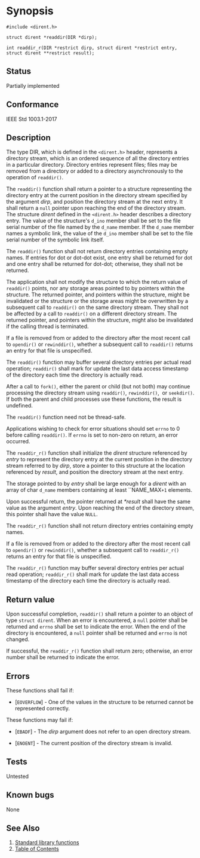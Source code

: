 # Synopsis

`#include <dirent.h>`

`struct dirent *readdir(DIR *dirp);`

`int readdir_r(DIR *restrict dirp, struct dirent *restrict entry, struct dirent **restrict result);`

## Status

Partially implemented

## Conformance

IEEE Std 1003.1-2017

## Description

The type DIR, which is defined in the `<dirent.h>` header, represents a directory stream, which is an ordered sequence
of all the directory entries in a particular directory. Directory entries represent files; files may be removed from a
directory or added to a directory asynchronously to the operation of `readdir()`.

The `readdir()` function shall return a pointer to a structure representing the directory entry at the current position
in the directory stream specified by the argument _dirp_, and position the directory stream at the next entry. It shall
return a `null` pointer upon reaching the end of the directory stream. The structure _dirent_ defined in the
`<dirent.h>` header describes a directory entry. The value of the structure's `d_ino` member shall be set to the
file serial number of the file named by the `d_name` member. If the `d_name` member names a symbolic link, the value of
the `d_ino` member shall be set to the file serial number of the symbolic link
itself.

The `readdir()` function shall not return directory entries containing empty names. If entries for dot or dot-dot exist,
one entry shall be returned for dot and one entry shall be returned for dot-dot; otherwise, they shall not be returned.

The application shall not modify the structure to which the return value of `readdir()` points, nor any storage areas
pointed to by pointers within the structure. The returned pointer, and pointers within the structure, might be
invalidated or the structure or the storage areas might be overwritten by a subsequent call to `readdir()` on the
same directory stream. They shall not be affected by a call to `readdir()` on a different directory stream. The
returned pointer, and pointers within the structure, might also be invalidated if the calling thread is terminated.

If a file is removed from or added to the directory after the most recent call to `opendir()` or `rewinddir()`, whether
a subsequent call to `readdir()` returns an entry for that file is unspecified.

The `readdir()` function may buffer several directory entries per actual read operation; `readdir()` shall mark for
update the last data access timestamp of the directory each time the directory is actually read.

After a call to `fork()`, either the parent or child (but not both) may continue processing the directory stream using
`readdir()`, `rewinddir()`,  or `seekdir()`.  If both the parent and child processes use these functions, the result
is undefined.

The `readdir()` function need not be thread-safe.

Applications wishing to check for error situations should set `errno` to 0 before calling `readdir()`. If `errno` is
set to non-zero on return, an error occurred.

The ``readdir_r()`` function shall initialize the _dirent_ structure referenced by _entry_ to represent the directory
entry at the current position in the directory stream referred to by _dirp_, store a pointer to this structure at the
location referenced by _result_, and position the directory stream at the next entry.

The storage pointed to by _entry_ shall be large enough for a _dirent_ with an array of char `d_name` members containing
at least ``NAME_MAX`+1` elements.

Upon successful return, the pointer returned at _*result_ shall have the same value as the argument _entry_. Upon
reaching the end of the directory stream, this pointer shall have the value `NULL`.

The ``readdir_r()`` function shall not return directory entries containing empty names.

If a file is removed from or added to the directory after the most recent call to `opendir()` or `rewinddir()`, whether
a subsequent call to ``readdir_r()`` returns an entry for that file is unspecified.

The ``readdir_r()`` function may buffer several directory entries per actual read operation; ``readdir_r()`` shall mark
for update the last data access timestamp of the directory each time the directory is actually read.

## Return value

Upon successful completion, `readdir()` shall return a pointer to an object of type `struct dirent`. When an error is
encountered, a `null` pointer shall be returned and `errno` shall be set to indicate the error. When the end of the
directory is encountered, a `null` pointer shall be returned and `errno` is not changed.

If successful, the `readdir_r()` function shall return zero; otherwise, an error number shall be returned to
indicate the error.

## Errors

These functions shall fail if:

* [`EOVERFLOW`] - One of the values in the structure to be returned cannot be represented correctly.

These functions may fail if:

* [`EBADF`] - The _dirp_ argument does not refer to an open directory stream.

* [`ENOENT`] - The current position of the directory stream is invalid.

## Tests

Untested

## Known bugs

None

## See Also

1. [Standard library functions](../README.md)
2. [Table of Contents](../../../README.md)

